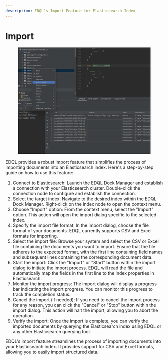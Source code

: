 ```yaml
---
description: EDQL's Import Feature for Elasticsearch Index
---
```


# Import

<figure><img src="../.gitbook/assets/image (5).png" alt=""><figcaption></figcaption></figure>

EDQL provides a robust import feature that simplifies the process of importing documents into an Elasticsearch index. Here's a step-by-step guide on how to use this feature:

1. Connect to Elasticsearch: Launch the EDQL Dock Manager and establish a connection with your Elasticsearch cluster. Double-click the connection node to configure and establish the connection.
2. Select the target index: Navigate to the desired index within the EDQL Dock Manager. Right-click on the index node to open the context menu.
3. Choose "Import" option: From the context menu, select the "Import" option. This action will open the import dialog specific to the selected index.
4. Specify the import file format: In the import dialog, choose the file format of your documents. EDQL currently supports CSV and Excel formats for importing.
5. Select the import file: Browse your system and select the CSV or Excel file containing the documents you want to import. Ensure that the file adheres to the expected format, with the first line containing field names and subsequent lines containing the corresponding document data.
6. Start the import: Click the "Import" or "Start" button within the import dialog to initiate the import process. EDQL will read the file and automatically map the fields in the first line to the index properties in Elasticsearch.
7. Monitor the import progress: The import dialog will display a progress bar indicating the import progress. You can monitor this progress to track the completion status.
8. Cancel the import (if needed): If you need to cancel the import process for any reason, you can click the "Cancel" or "Stop" button within the import dialog. This action will halt the import, allowing you to abort the operation.
9. Verify the import: Once the import is complete, you can verify the imported documents by querying the Elasticsearch index using EDQL or any other Elasticsearch querying tool.

EDQL's import feature streamlines the process of importing documents into your Elasticsearch index. It provides support for CSV and Excel formats, allowing you to easily import structured data.&#x20;
